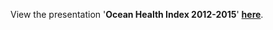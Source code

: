 View the presentation '**Ocean Health Index 2012-2015**' [**here**](https://cdn.rawgit.com/OHI-Science/ohimanual/master/tutorials/ohi_2012_2015/presentation_nceas.html#1).
